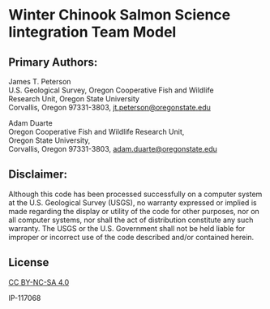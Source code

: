 # Winter Chinook Salmon Science Iintegration Team Model

## Primary Authors:                                                     
                                                                     
James T. Peterson                                                    
U.S. Geological Survey, Oregon Cooperative Fish and Wildlife         
Research Unit, Oregon State University                               
Corvallis, Oregon 97331-3803, <jt.peterson@oregonstate.edu>            
                                                                     
Adam Duarte                                                          
Oregon Cooperative Fish and Wildlife Research Unit,                  
Oregon State University,                                             
Corvallis, Oregon 97331-3803, <adam.duarte@oregonstate.edu>

## Disclaimer:
Although this code has been processed successfully on a computer system at the U.S. Geological Survey (USGS), no warranty expressed or implied is made regarding the display or utility of the code for other purposes, nor on all computer systems, nor shall the act of distribution constitute any such warranty. The USGS or the U.S. Government shall not be held liable for improper or incorrect use of the  code  described and/or contained herein.

## License
[CC BY-NC-SA 4.0](https://creativecommons.org/licenses/by-nc-sa/4.0/)

IP-117068

